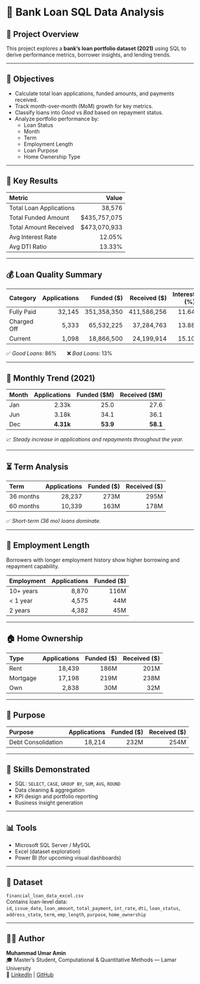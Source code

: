 # 🏦 Bank Loan SQL Data Analysis

## 📘 Project Overview
This project explores a **bank’s loan portfolio dataset (2021)** using SQL to derive performance metrics, borrower insights, and lending trends.

---

## 🎯 Objectives
- Calculate total loan applications, funded amounts, and payments received.
- Track month-over-month (MoM) growth for key metrics.
- Classify loans into *Good* vs *Bad* based on repayment status.
- Analyze portfolio performance by:
  - Loan Status
  - Month
  - Term
  - Employment Length
  - Loan Purpose
  - Home Ownership Type

---

## 🧮 Key Results

| Metric | Value |
|:--|--:|
| Total Loan Applications | 38,576 |
| Total Funded Amount | \$435,757,075 |
| Total Amount Received | \$473,070,933 |
| Avg Interest Rate | 12.05% |
| Avg DTI Ratio | 13.33% |

---

## 💰 Loan Quality Summary

| Category | Applications | Funded (\$) | Received (\$) | Interest (%) | DTI (%) |
|:--|--:|--:|--:|--:|--:|
| Fully Paid | 32,145 | 351,358,350 | 411,586,256 | 11.64 | 13.17 |
| Charged Off | 5,333 | 65,532,225 | 37,284,763 | 13.88 | 14.00 |
| Current | 1,098 | 18,866,500 | 24,199,914 | 15.10 | 14.72 |

✅ *Good Loans:* 86%  ❌ *Bad Loans:* 13%

---

## 📅 Monthly Trend (2021)

| Month | Applications | Funded (\$M) | Received (\$M) |
|:--|--:|--:|--:|
| Jan | 2.33k | 25.0 | 27.6 |
| Jun | 3.18k | 34.1 | 36.1 |
| Dec | **4.31k** | **53.9** | **58.1** |

📈 *Steady increase in applications and repayments throughout the year.*

---

## ⏳ Term Analysis
| Term | Applications | Funded (\$) | Received (\$) |
|:--|--:|--:|--:|
| 36 months | 28,237 | 273M | 295M |
| 60 months | 10,339 | 163M | 178M |

✅ *Short-term (36 mo) loans dominate.*

---

## 👷 Employment Length
Borrowers with longer employment history show higher borrowing and repayment capability.

| Employment | Applications | Funded (\$) |
|:--|--:|--:|
| 10+ years | 8,870 | 116M |
| < 1 year | 4,575 | 44M |
| 2 years | 4,382 | 45M |

---

## 🏠 Home Ownership
| Type | Applications | Funded (\$) | Received (\$) |
|:--|--:|--:|--:|
| Rent | 18,439 | 186M | 201M |
| Mortgage | 17,198 | 219M | 238M |
| Own | 2,838 | 30M | 32M |

---

## 🎯 Purpose
| Purpose | Applications | Funded (\$) | Received (\$) |
|:--|--:|--:|--:|
| Debt Consolidation | 18,214 | 232M | 254M |

---

## 🧠 Skills Demonstrated
- SQL: `SELECT`, `CASE`, `GROUP BY`, `SUM`, `AVG`, `ROUND`
- Data cleaning & aggregation
- KPI design and portfolio reporting
- Business insight generation

---

## 📊 Tools
- Microsoft SQL Server / MySQL
- Excel (dataset exploration)
- Power BI (for upcoming visual dashboards)

---

## 📂 Dataset
`financial_loan_data_excel.csv`  
Contains loan-level data:  
`id`, `issue_date`, `loan_amount`, `total_payment`, `int_rate`, `dti`, `loan_status`, `address_state`, `term`, `emp_length`, `purpose`, `home_ownership`

---

## 👨‍💻 Author
**Muhammad Umar Amin**  
🎓 Master’s Student, Computational & Quantitative Methods — Lamar University  
🔗 [LinkedIn](https://www.linkedin.com/in/muhammadumaramin) | [GitHub](https://github.com/Muhammadumaramin)
